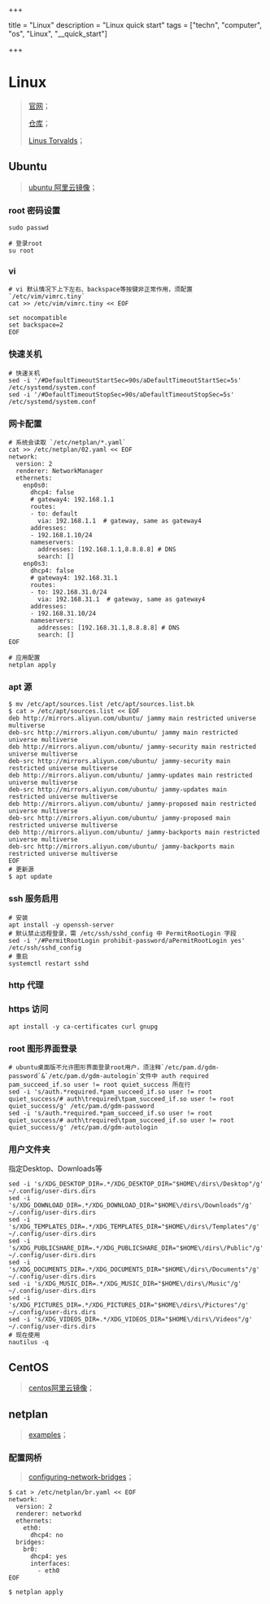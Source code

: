 



+++

title = "Linux"
description = "Linux quick start"
tags = ["techn", "computer", "os", "Linux", "__quick_start"]

+++



# Linux

> [官网](https://www.kernel.org/)；
>
> [仓库](https://git.kernel.org/)；
>
> [Linus Torvalds](https://en.wikipedia.org/wiki/Linus_Torvalds)；



## Ubuntu

> [ubuntu 阿里云镜像](https://mirrors.aliyun.com/ubuntu-releases/)；



### root 密码设置

```shell
sudo passwd

# 登录root
su root
```

### vi

```shell
# vi 默认情况下上下左右、backspace等按键非正常作用，须配置`/etc/vim/vimrc.tiny`
cat >> /etc/vim/vimrc.tiny << EOF

set nocompatible
set backspace=2
EOF
```

### 快速关机

```shell
# 快速关机
sed -i '/#DefaultTimeoutStartSec=90s/aDefaultTimeoutStartSec=5s' /etc/systemd/system.conf
sed -i '/#DefaultTimeoutStopSec=90s/aDefaultTimeoutStopSec=5s' /etc/systemd/system.conf
```

### 网卡配置

```shell
# 系统会读取 `/etc/netplan/*.yaml`
cat >> /etc/netplan/02.yaml << EOF
network:
  version: 2
  renderer: NetworkManager
  ethernets:
    enp0s0:
      dhcp4: false
      # gateway4: 192.168.1.1
      routes:
      - to: default
        via: 192.168.1.1  # gateway, same as gateway4
      addresses:
      - 192.168.1.10/24
      nameservers:
        addresses: [192.168.1.1,8.8.8.8] # DNS
        search: []
    enp0s3:
      dhcp4: false
      # gateway4: 192.168.31.1
      routes:
      - to: 192.168.31.0/24
        via: 192.168.31.1  # gateway, same as gateway4
      addresses:
      - 192.168.31.10/24
      nameservers:
        addresses: [192.168.31.1,8.8.8.8] # DNS
        search: []
EOF

# 应用配置
netplan apply
```

### apt 源

```shell
$ mv /etc/apt/sources.list /etc/apt/sources.list.bk
$ cat > /etc/apt/sources.list << EOF
deb http://mirrors.aliyun.com/ubuntu/ jammy main restricted universe multiverse
deb-src http://mirrors.aliyun.com/ubuntu/ jammy main restricted universe multiverse
deb http://mirrors.aliyun.com/ubuntu/ jammy-security main restricted universe multiverse
deb-src http://mirrors.aliyun.com/ubuntu/ jammy-security main restricted universe multiverse
deb http://mirrors.aliyun.com/ubuntu/ jammy-updates main restricted universe multiverse
deb-src http://mirrors.aliyun.com/ubuntu/ jammy-updates main restricted universe multiverse
deb http://mirrors.aliyun.com/ubuntu/ jammy-proposed main restricted universe multiverse
deb-src http://mirrors.aliyun.com/ubuntu/ jammy-proposed main restricted universe multiverse
deb http://mirrors.aliyun.com/ubuntu/ jammy-backports main restricted universe multiverse
deb-src http://mirrors.aliyun.com/ubuntu/ jammy-backports main restricted universe multiverse
EOF
# 更新源
$ apt update
```

### ssh 服务启用

```shell
# 安装
apt install -y openssh-server
# 默认禁止远程登录，需 /etc/ssh/sshd_config 中 PermitRootLogin 字段
sed -i '/#PermitRootLogin prohibit-password/aPermitRootLogin yes' /etc/ssh/sshd_config
# 重启
systemctl restart sshd
```

### http 代理

### https 访问

```shell
apt install -y ca-certificates curl gnupg
```

### root 图形界面登录

```shell
# ubuntu桌面版不允许图形界面登录root用户，须注释`/etc/pam.d/gdm-password`&`/etc/pam.d/gdm-autologin`文件中 auth required pam_succeed_if.so user != root quiet_success 所在行
sed -i 's/auth.*required.*pam_succeed_if.so user != root quiet_success/# auth\trequired\tpam_succeed_if.so user != root quiet_success/g' /etc/pam.d/gdm-password
sed -i 's/auth.*required.*pam_succeed_if.so user != root quiet_success/# auth\trequired\tpam_succeed_if.so user != root quiet_success/g' /etc/pam.d/gdm-autologin
```

### 用户文件夹

指定Desktop、Downloads等

```shell
sed -i 's/XDG_DESKTOP_DIR=.*/XDG_DESKTOP_DIR="$HOME\/dirs\/Desktop"/g' ~/.config/user-dirs.dirs
sed -i 's/XDG_DOWNLOAD_DIR=.*/XDG_DOWNLOAD_DIR="$HOME\/dirs\/Downloads"/g' ~/.config/user-dirs.dirs
sed -i 's/XDG_TEMPLATES_DIR=.*/XDG_TEMPLATES_DIR="$HOME\/dirs\/Templates"/g' ~/.config/user-dirs.dirs
sed -i 's/XDG_PUBLICSHARE_DIR=.*/XDG_PUBLICSHARE_DIR="$HOME\/dirs\/Public"/g' ~/.config/user-dirs.dirs
sed -i 's/XDG_DOCUMENTS_DIR=.*/XDG_DOCUMENTS_DIR="$HOME\/dirs\/Documents"/g' ~/.config/user-dirs.dirs
sed -i 's/XDG_MUSIC_DIR=.*/XDG_MUSIC_DIR="$HOME\/dirs\/Music"/g' ~/.config/user-dirs.dirs
sed -i 's/XDG_PICTURES_DIR=.*/XDG_PICTURES_DIR="$HOME\/dirs\/Pictures"/g' ~/.config/user-dirs.dirs
sed -i 's/XDG_VIDEOS_DIR=.*/XDG_VIDEOS_DIR="$HOME\/dirs\/Videos"/g' ~/.config/user-dirs.dirs
# 现在使用
nautilus -q
```



## CentOS

> [centos阿里云镜像](https://mirrors.aliyun.com/ubuntu-releases/)；



## netplan

> [examples](https://netplan.io/examples)；

### 配置网桥

> [configuring-network-bridges](https://netplan.io/examples#configuring-network-bridges)；

```shell
$ cat > /etc/netplan/br.yaml << EOF
network:
  version: 2
  renderer: networkd
  ethernets:
    eth0:
      dhcp4: no
  bridges:
    br0:
      dhcp4: yes
      interfaces:
        - eth0
EOF

$ netplan apply
```
